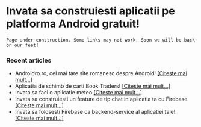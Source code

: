
# Invata sa construiesti aplicatii pe platforma Android gratuit!

```
Page under construction. Some links may not work. Soon we will be back on our feet!
```

### Recent articles
- Androidro.ro, cel mai tare site romanesc despre Android!  [[Citeste mai mult...]](https://github.com/invata-android/invata-android.github.io/article-35371)
- Aplicatia de schimb de carti Book Traders! [[Citeste mai mult...]](https://github.com/invata-android/invata-android.github.io/article-35371)
- Invata sa faci o aplicatie meteo [[Citeste mai mult...]](https://github.com/invata-android/invata-android.github.io/article-35366)
- Invata sa construiesti un feature de tip chat in aplicatia ta cu Firebase [[Citeste mai mult...]](https://github.com/invata-android/invata-android.github.io/article-35367)
- Invata sa folosesti Firebase ca backend-service al aplicatiei tale! [[Citeste mai mult...]](https://github.com/invata-android/invata-android.github.io/article-35368)

